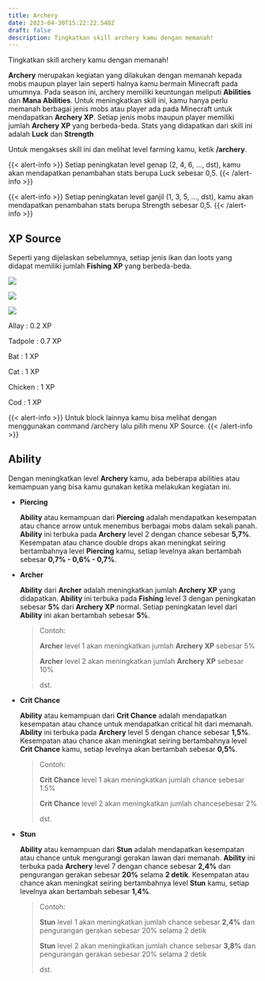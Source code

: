 ```yaml
---
title: Archery
date: 2023-04-30T15:22:22.540Z
draft: false
description: Tingkatkan skill archery kamu dengan memanah!
---
```

Tingkatkan skill archery kamu dengan memanah!

**Archery** merupakan kegiatan yang dilakukan dengan memanah kepada mobs maupun player lain seperti halnya kamu bermain Minecraft pada umumnya. Pada season ini, archery memiliki keuntungan meliputi **Abilities** dan **Mana Abilities**. Untuk meningkatkan skill ini, kamu hanya perlu memanah berbagai jenis mobs atau player  ada pada Minecraft untuk mendapatkan **Archery XP**. Setiap jenis mobs maupun player memiliki jumlah **Archery XP** yang berbeda-beda. Stats yang didapatkan dari skill ini adalah **Luck** dan **Strength**

Untuk mengakses skill ini dan melihat level farming kamu, ketik **/archery**.

{{< alert-info >}} Setiap peningkatan level genap (2, 4, 6, ..., dst), kamu akan mendapatkan penambahan stats berupa Luck sebesar 0,5. {{< /alert-info >}}

{{< alert-info >}} Setiap peningkatan level ganjil (1, 3, 5, ..., dst), kamu akan mendapatkan penambahan stats berupa Strength sebesar 0,5. {{< /alert-info >}}

## XP Source

Seperti yang dijelaskan sebelumnya, setiap jenis ikan dan loots yang didapat memiliki jumlah **Fishing XP** yang berbeda-beda.

![](/img/uploads/xp-archer.png)

![](/img/uploads/xp-archer2.png)

![](/img/uploads/xp-archer3.png)

Allay : 0.2 XP

Tadpole : 0.7 XP

Bat : 1 XP

Cat : 1 XP

Chicken : 1 XP

Cod : 1 XP

{{< alert-info >}} Untuk block lainnya kamu bisa melihat dengan menggunakan command /archery lalu pilih menu XP Source. {{< /alert-info >}}

## Ability

Dengan meningkatkan level **Archery** kamu, ada beberapa abilities atau kemampuan yang bisa kamu gunakan ketika melakukan kegiatan ini.

* **Piercing**

  **Ability** atau kemampuan dari **Piercing** adalah mendapatkan kesempatan atau chance arrow untuk menembus berbagai mobs dalam sekali panah. **Ability** ini terbuka pada **Archery** level 2 dengan chance sebesar **5,7%**. Kesempatan atau chance double drops akan meningkat seiring bertambahnya level **Piercing** kamu, setiap levelnya akan bertambah sebesar **0,7% - 0,6% - 0,7%**. 
* **Archer**

  **Ability** dari **Archer** adalah meningkatkan jumlah **Archery XP** yang didapatkan. **Ability** ini terbuka pada **Fishing** level 3 dengan peningkatan sebesar **5%** dari **Archery XP** normal. Setiap peningkatan level dari **Ability** ini akan bertambah sebesar **5%**.

  > Contoh:
  >
  > **Archer** level 1 akan meningkatkan jumlah **Archery XP** sebesar 5%
  >
  > **Archer** level 2 akan meningkatkan jumlah **Archery XP** sebesar 10%
  >
  > dst.
* **Crit Chance**

  **Ability** atau kemampuan dari **Crit Chance** adalah mendapatkan kesempatan atau chance untuk mendapatkan critical hit dari memanah. **Ability** ini terbuka pada **Archery** level 5 dengan chance sebesar **1,5%**. Kesempatan atau chance akan meningkat seiring bertambahnya level **Crit Chance** kamu, setiap levelnya akan bertambah sebesar **0,5%**. 

  > Contoh:
  >
  > **Crit Chance** level 1 akan meningkatkan jumlah chance sebesar 1.5%
  >
  > **Crit Chance** level 2 akan meningkatkan jumlah chancesebesar 2%
  >
  > dst.
* **Stun**

  **Ability** atau kemampuan dari **Stun** adalah mendapatkan kesempatan atau chance untuk mengurangi gerakan lawan dari memanah. **Ability** ini terbuka pada **Archery** level 7 dengan chance sebesar **2,4%** dan pengurangan gerakan sebesar **20%** selama **2 detik**. Kesempatan atau chance akan meningkat seiring bertambahnya level **Stun** kamu, setiap levelnya akan bertambah sebesar **1,4%**.

  > Contoh:
  >
  > **Stun** level 1 akan meningkatkan jumlah chance sebesar **2,4%** dan pengurangan gerakan sebesar 20% selama 2 detik
  >
  > **Stun** level 2 akan meningkatkan jumlah chance sebesar **3,8%** dan pengurangan gerakan sebesar 20% selama 2 detik
  >
  > dst.